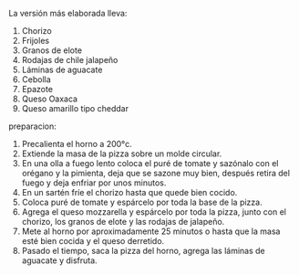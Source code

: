 La versión más elaborada lleva:

1. Chorizo
2. Frijoles
3. Granos de elote
4. Rodajas de chile jalapeño
5. Láminas de aguacate
6. Cebolla
7. Epazote
8. Queso Oaxaca
9. Queso amarillo tipo cheddar

preparacion: 

1. Precalienta el horno a 200°c.
2. Extiende la masa de la pizza sobre un molde circular.
3. En una olla a fuego lento coloca el puré de tomate y sazónalo con el orégano y la pimienta, deja que se sazone muy bien, después retira del fuego y deja enfriar por unos minutos.
4. En un sartén fríe el chorizo hasta que quede bien cocido.
5. Coloca puré de tomate y espárcelo por toda la base de la pizza.
6. Agrega el queso mozzarella y espárcelo por toda la pizza, junto con el chorizo, los granos de elote y las rodajas de jalapeño.
7. Mete al horno por aproximadamente 25 minutos o hasta que la masa esté bien cocida y el queso derretido.
8. Pasado el tiempo, saca la pizza del horno, agrega las láminas de aguacate y disfruta.

